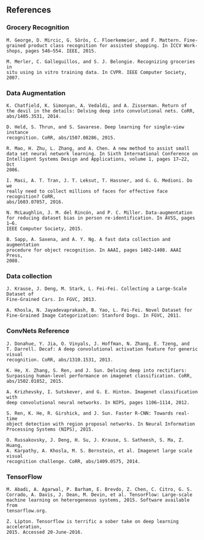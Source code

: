 ## References

### Grocery Recognition

    M. George, D. Mircic, G. Sörös, C. Floerkemeier, and F. Mattern. Fine-
    grained product class recognition for assisted shopping. In ICCV Work-
    shops, pages 546–554. IEEE, 2015.

    M. Merler, C. Galleguillos, and S. J. Belongie. Recognizing groceries in
    situ using in vitro training data. In CVPR. IEEE Computer Society, 2007.

### Data Augmentation

    K. Chatfield, K. Simonyan, A. Vedaldi, and A. Zisserman. Return of
    the devil in the details: Delving deep into convolutional nets. CoRR,
    abs/1405.3531, 2014.

    D. Held, S. Thrun, and S. Savarese. Deep learning for single-view instance
    recognition. CoRR, abs/1507.08286, 2015.

    R. Mao, H. Zhu, L. Zhang, and A. Chen. A new method to assist small
    data set neural network learning. In Sixth International Conference on
    Intelligent Systems Design and Applications, volume 1, pages 17–22, Oct
    2006.

    I. Masi, A. T. Tran, J. T. Leksut, T. Hassner, and G. G. Medioni. Do we
    really need to collect millions of faces for effective face recognition? CoRR,
    abs/1603.07057, 2016.

    N. McLaughlin, J. M. del Rincón, and P. C. Miller. Data-augmentation
    for reducing dataset bias in person re-identification. In AVSS, pages 1–6.
    IEEE Computer Society, 2015.

    B. Sapp, A. Saxena, and A. Y. Ng. A fast data collection and augmentation
    procedure for object recognition. In AAAI, pages 1402–1408. AAAI Press,
    2008.

### Data collection

    J. Krause, J. Deng, M. Stark, L. Fei-Fei. Collecting a Large-Scale Dataset of
    Fine-Grained Cars. In FGVC, 2013.

    A. Khosla, N. Jayadevaprakash, B. Yao, L. Fei-Fei. Novel Dataset for
    Fine-Grained Image Categorization: Stanford Dogs. In FGVC, 2011.

### ConvNets Reference

    J. Donahue, Y. Jia, O. Vinyals, J. Hoffman, N. Zhang, E. Tzeng, and
    T. Darrell. Decaf: A deep convolutional activation feature for generic visual
    recognition. CoRR, abs/1310.1531, 2013.

    K. He, X. Zhang, S. Ren, and J. Sun. Delving deep into rectifiers:
    Surpassing human-level performance on imagenet classification. CoRR,
    abs/1502.01852, 2015.

    A. Krizhevsky, I. Sutskever, and G. E. Hinton. Imagenet classification with
    deep convolutional neural networks. In NIPS, pages 1106–1114, 2012.

    S. Ren, K. He, R. Girshick, and J. Sun. Faster R-CNN: Towards real-time
    object detection with region proposal networks. In Neural Information
    Processing Systems (NIPS), 2015.

    O. Russakovsky, J. Deng, H. Su, J. Krause, S. Satheesh, S. Ma, Z. Huang,
    A. Karpathy, A. Khosla, M. S. Bernstein, et al. Imagenet large scale visual
    recognition challenge. CoRR, abs/1409.0575, 2014.

### TensorFlow

    M. Abadi, A. Agarwal, P. Barham, E. Brevdo, Z. Chen, C. Citro, G. S.
    Corrado, A. Davis, J. Dean, M. Devin, et al. TensorFlow: Large-scale
    machine learning on heterogeneous systems, 2015. Software available from
    tensorflow.org.

    Z. Lipton. Tensorflow is terrific a sober take on deep learning acceleration,
    2015. Accessed 20-June-2016.
